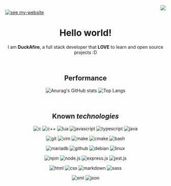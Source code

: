 <a href="https://github.com/sponsors/duckafire" title="GitHub Sponsors">
<img align="right" src="https://img.shields.io/badge/Buy%20me%20a%20coffee-E5DB2F?&logo=buy-me-a-coffee&style=flat-square&logoColor=000">
</a>

[![see my-website](https://img.shields.io/badge/See%20my%20website-DF112f?logo=fireship&style=flat-square&logoColor=fff)](https://duckafire.github.io/nest)

<div align="center">

# **Hello world!**

I am **DuckAfire**, a full stack developer that **LOVE** to learn and open source projects :D

<br>

## Performance

![Anurag's GitHub stats](https://github-readme-stats.vercel.app/api?username=duckafire&show_icons=true&theme=tokyonight&border_radius=20&hide=contribs)
![Top Langs](https://github-readme-stats.vercel.app/api/top-langs/?username=duckafire&layout=compact&theme=tokyonight&border_radius=20)

<br>

## Known *technologies*
 
![c](https://img.shields.io/badge/C-A8B9CC?logo=c&style=flat-square&logoColor=000)
![c++](https://img.shields.io/badge/C++-00599C?logo=c%2B%2B&style=flat-square&logoColor=fff)
![lua](https://img.shields.io/badge/Cua-2C2D72?logo=lua&style=flat-square&logoColor=fff)
![javascript](https://img.shields.io/badge/JavaScript-F7DF1E?logo=javascript&style=flat-square&logoColor=000)
![typescript](https://img.shields.io/badge/TypeScript-3178C6?logo=typescript&style=flat-square&logoColor=fff)
![java](https://img.shields.io/badge/Java-000000?logo=openjdk&style=flat-square&logoColor=fff)

![git](https://img.shields.io/badge/Git-F05032?logo=git&style=flat-square&logoColor=fff)
![vim](https://img.shields.io/badge/Vim-019733?logo=vim&style=flat-square&logoColor=fff)
![make](https://img.shields.io/badge/Make-6D00CC?logo=make&style=flat-square&logoColor=fff)
![cmake](https://img.shields.io/badge/Cmake-064F8C?logo=cmake&style=flat-square&logoColor=fff)
![bash](https://img.shields.io/badge/Bash-5FA04E?logo=gnu%20bash&style=flat-square&logoColor=fff)

![mariadb](https://img.shields.io/badge/MariaDB-003545?logo=mariadb&style=flat-square&logoColor=fff)
![github](https://img.shields.io/badge/GitHub-181717?logo=github&style=flat-square&logoColor=fff)
![debian](https://img.shields.io/badge/Debian-A81D33?logo=debian&style=flat-square&logoColor=fff)
![linux](https://img.shields.io/badge/Linux-FCC624?logo=linux&style=flat-square&logoColor=000)

![npm](https://img.shields.io/badge/NPM-CB3837?logo=npm&style=flat-square&logoColor=fff)
![node.js](https://img.shields.io/badge/Node.js-5FA04E?logo=node.js&style=flat-square&logoColor=fff)
![express.js](https://img.shields.io/badge/Express.js-000000?logo=express&style=flat-square&logoColor=fff)
![jest.js](https://img.shields.io/badge/Jest.js-C21325?logo=jest&style=flat-square&logoColor=fff)

![html](https://img.shields.io/badge/HTML-E34F26?logo=htmx&style=flat-square&logoColor=fff)
![css](https://img.shields.io/badge/CSS-663399?logo=css&style=flat-square&logoColor=fff)
![markdown](https://img.shields.io/badge/Markdown-000000?logo=markdown&style=flat-square&logoColor=fff)
![sass](https://img.shields.io/badge/Sass-CC6699?logo=sass&style=flat-square&logoColor=fff)

![xml](https://img.shields.io/badge/XML-005FAD?logo=XML&style=flat-square&logoColor=fff)
![json](https://img.shields.io/badge/JSON-000000?logo=json&style=flat-square&logoColor=fff)

</div>
